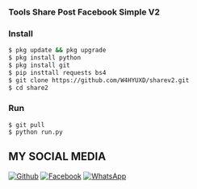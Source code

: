### Tools Share Post Facebook Simple V2
### Install
```bash
$ pkg update && pkg upgrade
$ pkg install python
$ pkg install git  
$ pip insttall requests bs4
$ git clone https://github.com/W4HYUXD/sharev2.git
$ cd share2
```
### Run
```
$ git pull
$ python run.py
```
## MY SOCIAL MEDIA
[![Github](https://img.shields.io/badge/Github-Follow-black?style=for-the-badge&logo=github)](https://github.com/W4HYUXD)
[![Facebook](https://img.shields.io/badge/Facebook-Follow-blue?style=for-the-badge&logo=facebook)](https://m.facebook.com/WaGyoXD)
[![WhatsApp](https://img.shields.io/badge/whatsapp-Get_in_touch-brightgreen?style=for-the-badge&logo=whatsapp)](https://api.whatsapp.com/send/?phone=%2B6283132458199&text&app_absent=0)
